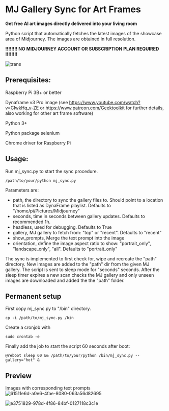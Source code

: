 # MJ Gallery Sync for Art Frames 

**Get free AI art images directly delivered into your living room**

Python script that automatically fetches the latest images of the showcase area of Midjourney.
The images are obtained in full resolution.

**!!!!!!!! NO MIDJOURNEY ACCOUNT OR SUBSCRIPTION PLAN  REQUIRED !!!!!!!!**

![trans](https://user-images.githubusercontent.com/9356580/194281084-0dd5a3b8-9ba6-44c9-b6a7-9ae41e4cbe7b.gif)

## Prerequisites:
Raspberry Pi 3B+ or better

Dynaframe v3 Pro image (see https://www.youtube.com/watch?v=CIwkHq_v-ZE or https://www.patreon.com/Geektoolkit for further details, also working for other art frame software)

Python 3+

Python package selenium

Chrome driver for Raspberry Pi

## Usage:
Run mj_sync.py to start the sync procedure.
```
/path/to/your/python mj_sync.py
```
Parameters are:
- path, the directory to sync the gallery files to. Should point to a location that is listed as DynaFrame playlist. Defaults to "/home/pi/Pictures/Midjourney"
- seconds, time in seconds between gallery updates. Defaults to recommended 1h.
- headless, used for debugging. Defaults to True
- gallery, MJ gallery to fetch from: "top" or "recent". Defaults to "recent"
- show_prompts, Merge the text prompt into the image
- orientation, define the image aspect ratio to show: "portrait_only", "landscape_only", "all". Defaults to "portrait_only"

The sync is implemented to first check for, wipe and recreate the "path" directory. 
New images are added to the "path" dir from the given MJ gallery.
The script is sent to sleep mode for "seconds" seconds.
After the sleep timer expires a new scan checks the MJ gallery and only unseen images
are downloaded and added the the "path" folder.


## Permanent setup
First copy mj_sync.py to "/bin" directory.
```
cp -i /path/to/mj_sync.py /bin
```
Create a cronjob with
```
sudo crontab -e
```
Finally add the job to start the script 60 seconds after boot:
```
@reboot sleep 60 && /path/to/your/python /bin/mj_sync.py --gallery="hot" &
```
## Preview
Images with corresponding text prompts
![61511e6d-a0e6-4fae-8080-063a56d82695](https://user-images.githubusercontent.com/9356580/192499530-07d73299-ab72-4a66-a58c-b35518bc7e54.png)


![e3751829-978d-4f86-84bf-0127118c3c1e](https://user-images.githubusercontent.com/9356580/192499563-1b51840e-f9a0-4621-9797-389be02ff494.png)